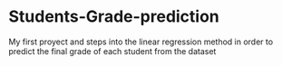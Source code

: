 # Students-Grade-prediction
My first proyect and steps into the linear regression method in order to predict the final grade of each student from the dataset
